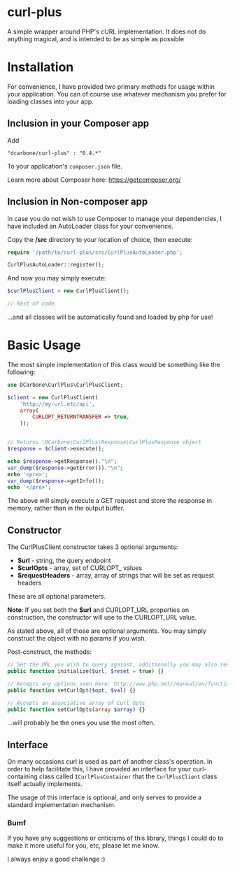 curl-plus
======

A simple wrapper around PHP's cURL implementation.  It does not do anything magical, and is intended to be as simple as possible

# Installation

For convenience, I have provided two primary methods for usage within your application.  You can of course use whatever mechanism
you prefer for loading classes into your app.

## Inclusion in your Composer app

Add

```
"dcarbone/curl-plus" : "0.4.*"
```

To your application's ``` composer.json ``` file.

Learn more about Composer here: <a href="https://getcomposer.org/">https://getcomposer.org/</a>

## Inclusion in Non-composer app

In case you do not wish to use Composer to manage your dependencies, I have included an AutoLoader class for your
convenience.

Copy the **/src** directory to your location of choice, then execute:

```php
require '/path/to/curl-plus/src/CurlPlusAutoLoader.php';

CurlPlusAutoLoader::register();
```

And now you may simply execute:

```php
$curlPlusClient = new CurlPlusClient();

// Rest of code
```

...and all classes will be automatically found and loaded by php for use!

# Basic Usage

The most simple implementation of this class would be something like the following:

```php
use DCarbone\CurlPlus\CurlPlusClient;

$client = new CurlPlusClient(
    'http://my-url.etc/api',
    array(
        CURLOPT_RETURNTRANSFER => true,
    ));


// Returns \DCarbone\CurlPlus\Response\CurlPlusResponse object
$response = $client->execute();

echo $response->getResponse()."\n";
var_dump($response->getError())."\n";
echo '<pre>';
var_dump($response->getInfo());
echo '</pre>';
```

The above will simply execute a GET request and store the response in memory, rather than in the output buffer.

## Constructor

The CurlPlusClient constructor takes 3 optional arguments:

* **$url** - string, the query endpoint
* **$curlOpts** - array, set of CURLOPT_ values
* **$requestHeaders** - array, array of strings that will be set as request headers

These are all optional parameters.

**Note**: If you set both the **$url** and CURLOPT_URL properties on construction, the constructor will use to the CURLOPT_URL value.

As stated above, all of those are optional arguments.  You may simply construct the object with no params if you wish.

Post-construct, the methods:

```php
// Set the URL you wish to query against, additionally you may also reset any existing curl opts
public function initialize($url, $reset = true) {}

// Accepts any options seen here: http://www.php.net//manual/en/function.curl-setopt.php
public function setCurlOpt($opt, $val) {}

// Accepts an associative array of Curl Opts
public function setCurlOpts(array $array) {}
```

...will probably be the ones you use the most often.

## Interface

On many occasions curl is used as part of another class's operation.  In order to help facilitate this, I have provided an interface for
your curl-containing class called `ICurlPlusContainer` that the `CurlPlusClient` class itself actually implements.

The usage of this interface is optional, and only serves to provide a standard implementation mechanism.

### Bumf

If you have any suggestions or criticisms of this library, things I could do to make it more useful for you, etc, please let me know.

I always enjoy a good challenge :)